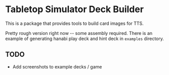# Tabletop Simulator Deck Builder

This is a package that provides tools to build card images for TTS.

Pretty rough version right now -- some assembly required. There is an example
of generating hanabi play deck and hint deck in `examples` directory.


## TODO

* Add screenshots to example decks / game
